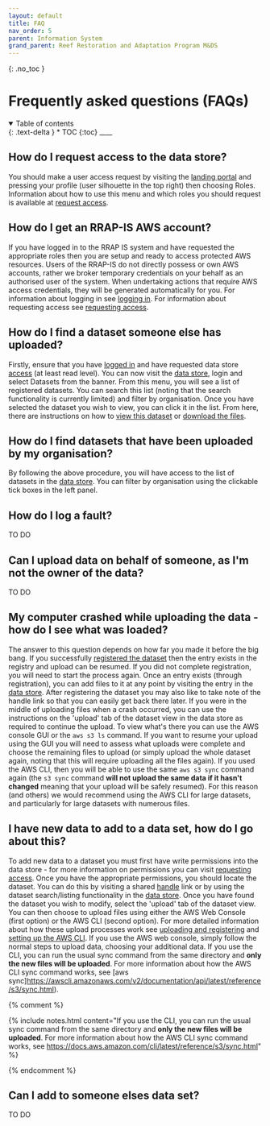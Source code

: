 ```yaml
---
layout: default
title: FAQ
nav_order: 5
parent: Information System
grand_parent: Reef Restoration and Adaptation Program M&DS
---
```


{: .no_toc }

# Frequently asked questions (FAQs)

<details  open markdown="block">
  <summary>
    Table of contents
  </summary>
{: .text-delta }
* TOC
{:toc}
____
</details>

## How do I request access to the data store?

You should make a user access request by visiting the [landing portal](https://rrap-is.com) and pressing your profile (user silhouette in the top right) then choosing Roles. Information about how to use this menu and which roles you should request is available at [request access](./getting-started-is/requesting-access-is.html).

## How do I get an RRAP-IS AWS account?

If you have logged in to the RRAP IS system and have requested the appropriate roles then you are setup and ready to access protected AWS resources. Users of the RRAP-IS do not directly possess or own AWS accounts, rather we broker temporary credentials on your behalf as an authorised user of the system. When undertaking actions that require AWS access credentials, they will be generated automatically for you. For information about logging in see [logging in](./getting-started-is/logging-in.html). For information about requesting access see [requesting access](./getting-started-is/requesting-access-is.html).

## How do I find a dataset someone else has uploaded?

Firstly, ensure that you have [logged in](./getting-started-is/logging-in.html) and have requested data store [access](./getting-started-is/requesting-access-is.html) (at least read level). You can now visit the [data store](https://data.rrap-is.com), login and select Datasets from the banner. From this menu, you will see a list of registered datasets. You can search this list (noting that the search functionality is currently limited) and filter by organisation. Once you have selected the dataset you wish to view, you can click it in the list. From here, there are instructions on how to [view this dataset](./data-store/viewing-a-dataset.html) or [download the files](./data-store/downloading-datasets.md).

## How do I find datasets that have been uploaded by my organisation?

By following the above procedure, you will have access to the list of datasets in the [data store](https://data.rrap-is.com). You can filter by organisation using the clickable tick boxes in the left panel.

## How do I log a fault?

TO DO

## Can I upload data on behalf of someone, as I'm not the owner of the data?

TO DO

## My computer crashed while uploading the data - how do I see what was loaded?

The answer to this question depends on how far you made it before the big bang. If you successfully [registered the dataset](./data-store/registering-and-uploading-a-dataset.md) then the entry exists in the registry and upload can be resumed. If you did not complete registration, you will need to start the process again. Once an entry exists (through registration), you can add files to it at any point by visiting the entry in the [data store](https://data.rrap-is.com). After registering the dataset you may also like to take note of the handle link so that you can easily get back there later. If you were in the middle of uploading files when a crash occurred, you can use the instructions on the 'upload' tab of the dataset view in the data store as required to continue the upload. To view what's there you can use the AWS console GUI or the `aws s3 ls` command. If you want to resume your upload using the GUI you will need to assess what uploads were complete and choose the remaining files to upload (or simply upload the whole dataset again, noting that this will require uploading all the files again). If you used the AWS CLI, then you will be able to use the same `aws s3 sync` command again (the `s3 sync` command **will not upload the same data if it hasn't changed** meaning that your upload will be safely resumed). For this reason (and others) we would recommend using the AWS CLI for large datasets, and particularly for large datasets with numerous files.

## I have new data to add to a data set, how do I go about this?

To add new data to a dataset you must first have write permissions into the data store - for more information on permissions you can visit [requesting access](./getting-started-is/requesting-access-is.html). Once you have the appropriate permissions, you should locate the dataset. You can do this by visiting a shared [handle](./digital-object-identifiers.html) link or by using the dataset search/listing functionality in the [data store](https://data.rrap-is.com). Once you have found the dataset you wish to modify, select the 'upload' tab of the dataset view. You can then choose to upload files using either the AWS Web Console (first option) or the AWS CLI (second option). For more detailed information about how these upload processes work see [uploading and registering](./data-store/registering-and-uploading-a-dataset.html) and [setting up the AWS CLI](./data-store/setting-up-the-aws-cli.html). If you use the AWS web console, simply follow the normal steps to upload data, choosing your additional data. If you use the CLI, you can run the usual sync command from the same directory and **only the new files will be uploaded**. For more information about how the AWS CLI sync command works, see [aws sync]https://awscli.amazonaws.com/v2/documentation/api/latest/reference/s3/sync.html).

{% comment %}

{% include notes.html content="If you use the CLI, you can run the usual sync command from the same directory and **only the new files will be uploaded**. For more information about how the AWS CLI sync command works, see https://docs.aws.amazon.com/cli/latest/reference/s3/sync.html" %}

{% endcomment %}

## Can I add to someone elses data set?

TO DO
